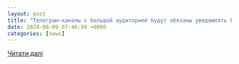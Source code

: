 ```yaml
---
layout: post
title: "Телеграм-каналы с большой аудиторией будут обязаны уведомлять Роскомнадзор о своих данных"
date: 2024-08-09 07:46:59 +0000
categories: [news]
---
```


[Читати далі](https://chelny-izvest.ru/news/top5/telegram-kanaly-s-bolsoi-auditoriei-budut-obiazany-uvedomliat-roskomnadzor-o-svoix-dannyx)
